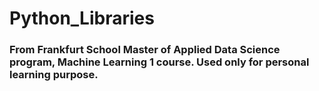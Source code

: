 # Python_Libraries
### From Frankfurt School Master of Applied Data Science program, Machine Learning 1 course. Used only for personal learning purpose.
